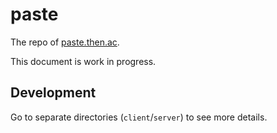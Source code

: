 # paste

The repo of [paste.then.ac](https://paste.then.ac).

This document is work in progress.

## Development

Go to separate directories (`client`/`server`) to see more details.
